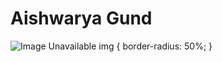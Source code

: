 <div>
	<h1> Aishwarya Gund</h1>
	<img src="profile.jpg" alt="Image Unavailable">
	img {
  border-radius: 50%;
}
	</div>
